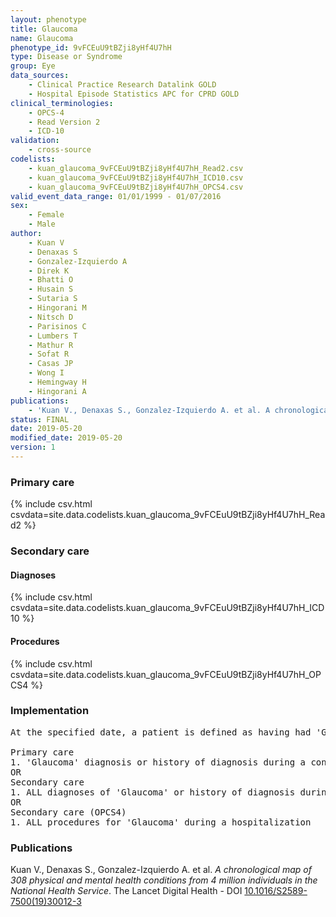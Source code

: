 ```yaml
---
layout: phenotype
title: Glaucoma
name: Glaucoma
phenotype_id: 9vFCEuU9tBZji8yHf4U7hH 
type: Disease or Syndrome
group: Eye
data_sources: 
    - Clinical Practice Research Datalink GOLD
    - Hospital Episode Statistics APC for CPRD GOLD
clinical_terminologies: 
    - OPCS-4
    - Read Version 2
    - ICD-10
validation: 
    - cross-source
codelists: 
    - kuan_glaucoma_9vFCEuU9tBZji8yHf4U7hH_Read2.csv
    - kuan_glaucoma_9vFCEuU9tBZji8yHf4U7hH_ICD10.csv
    - kuan_glaucoma_9vFCEuU9tBZji8yHf4U7hH_OPCS4.csv
valid_event_data_range: 01/01/1999 - 01/07/2016
sex: 
    - Female
    - Male
author: 
    - Kuan V
    - Denaxas S
    - Gonzalez-Izquierdo A
    - Direk K
    - Bhatti O
    - Husain S
    - Sutaria S
    - Hingorani M
    - Nitsch D
    - Parisinos C
    - Lumbers T
    - Mathur R
    - Sofat R
    - Casas JP
    - Wong I
    - Hemingway H
    - Hingorani A
publications: 
    - 'Kuan V., Denaxas S., Gonzalez-Izquierdo A. et al. A chronological map of 308 physical and mental health conditions from 4 million individuals in the National Health Service. The Lancet Digital Health - DOI: 10.1016/S2589-7500(19)30012-3' 
status: FINAL
date: 2019-05-20
modified_date: 2019-05-20
version: 1
---
```

### Primary care 
{% include csv.html csvdata=site.data.codelists.kuan_glaucoma_9vFCEuU9tBZji8yHf4U7hH_Read2 %}
### Secondary care 
#### Diagnoses 
{% include csv.html csvdata=site.data.codelists.kuan_glaucoma_9vFCEuU9tBZji8yHf4U7hH_ICD10 %}
#### Procedures 
{% include csv.html csvdata=site.data.codelists.kuan_glaucoma_9vFCEuU9tBZji8yHf4U7hH_OPCS4 %}
### Implementation 
<pre>At the specified date, a patient is defined as having had 'Glaucoma' IF they meet the criteria for any of the following on or before the specified date. The earliest date on which the individual meets any of the following criteria on or before the specified date is defined as the first event date:

Primary care
1. 'Glaucoma' diagnosis or history of diagnosis during a consultation 
OR
Secondary care
1. ALL diagnoses of 'Glaucoma' or history of diagnosis during a hospitalization
OR
Secondary care (OPCS4)
1. ALL procedures for 'Glaucoma' during a hospitalization</pre> 
 
### Publications 
Kuan V., Denaxas S., Gonzalez-Izquierdo A. et al. _A chronological map of 308 physical and mental health conditions from 4 million individuals in the National Health Service_. The Lancet Digital Health - DOI <a href='https://www.thelancet.com/journals/landig/article/PIIS2589-7500(19)30012-3/fulltext'>10.1016/S2589-7500(19)30012-3</a>